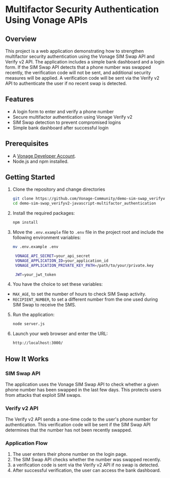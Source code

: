 # Multifactor Security Authentication Using Vonage APIs

## Overview

This project is a web application demonstrating how to strengthen multifactor security authentication using the Vonage SIM Swap API and Verify v2 API. The application includes a simple bank dashboard and a login form. If the SIM Swap API detects that a phone number was swapped recently, the verification code will not be sent, and additional security measures will be applied. A verification code will be sent via the Verify v2 API to authenticate the user if no recent swap is detected.

## Features

- A login form to enter and verify a phone number
- Secure multifactor authentication using Vonage Verify v2
- SIM Swap detection to prevent compromised logins
- Simple bank dashboard after successful login

## Prerequisites

- A [Vonage Developer Account](https://developer.vonage.com).
- Node.js and npm installed.

## Getting Started

1. Clone the repository and change directories
   ```bash
   git clone https://github.com/Vonage-Community/demo-sim-swap_verifyv2-javascript-multifactor_authentication
   cd demo-sim-swap_verifyv2-javascript-multifactor_authentication
   ```
2. Install the required packages:
   ```bash
   npm install
   ```

3. Move the `.env.example` file to `.env` file in the project root and include the following environment variables:
   ```bash
   mv .env.example .env
   ```
   ```bash
    VONAGE_API_SECRET=your_api_secret
    VONAGE_APPLICATION_ID=your_application_id
    VONAGE_APPLICATION_PRIVATE_KEY_PATH=/path/to/your/private.key

    JWT=your_jwt_token
   ```

4. You have the choice to set these variables:

* `MAX_AGE`, to set the number of hours to check SIM Swap activity.
* `RECIPIENT_NUMBER`, to set a different number from the one used during SIM Swap to receive the SMS.

5. Run the application:
   ```bash
   node server.js
   ```

5. Launch your web browser and enter the URL:
   ```bash
   http://localhost:3000/
   ```

## How It Works

### SIM Swap API

The application uses the Vonage SIM Swap API to check whether a given phone number has been swapped in the last few days. This protects users from attacks that exploit SIM swaps.

### Verify v2 API

The Verify v2 API sends a one-time code to the user's phone number for authentication. This verification code will be sent if the SIM Swap API determines that the number has not been recently swapped.

### Application Flow

1. The user enters their phone number on the login page.
2. The SIM Swap API checks whether the number was swapped recently.
3. a verification code is sent via the Verify v2 API if no swap is detected.
4. After successful verification, the user can access the bank dashboard.
